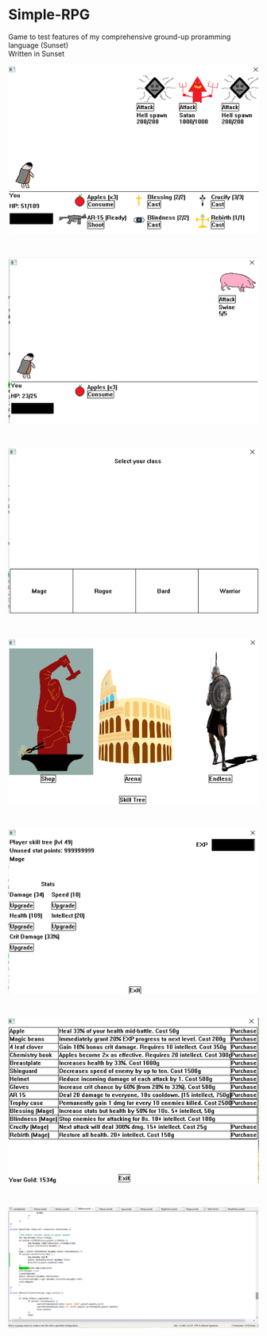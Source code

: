 # Simple-RPG
 Game to test features of my comprehensive ground-up proramming language (Sunset) <br />
 Written in Sunset <br />
 
 ![Satan fight](https://github.com/cashsignsesh/Simple-RPG/blob/main/bin/Screenshots/Capture0.PNG)

 <br />
 
 ![Endless round 1 fight](https://github.com/cashsignsesh/Simple-RPG/blob/main/bin/Screenshots/Capture4.PNG)
 
 <br />
 
 ![Class selection](https://github.com/cashsignsesh/Simple-RPG/blob/main/bin/Screenshots/Capture3.PNG)
 
 <br />
 
 ![Shop/Arena/Endless selection](https://github.com/cashsignsesh/Simple-RPG/blob/main/bin/Screenshots/Capture2.PNG)
 
 <br />
 
 ![Skill tree](https://github.com/cashsignsesh/Simple-RPG/blob/main/bin/Screenshots/Capture1.PNG)

 <br />
 
 ![Shop](https://github.com/cashsignsesh/Simple-RPG/blob/main/bin/Screenshots/Capture.PNG)
 
 <br />
 
 ![Source open in EmEditor](https://github.com/cashsignsesh/Simple-RPG/blob/main/bin/Screenshots/Capture5.PNG)
